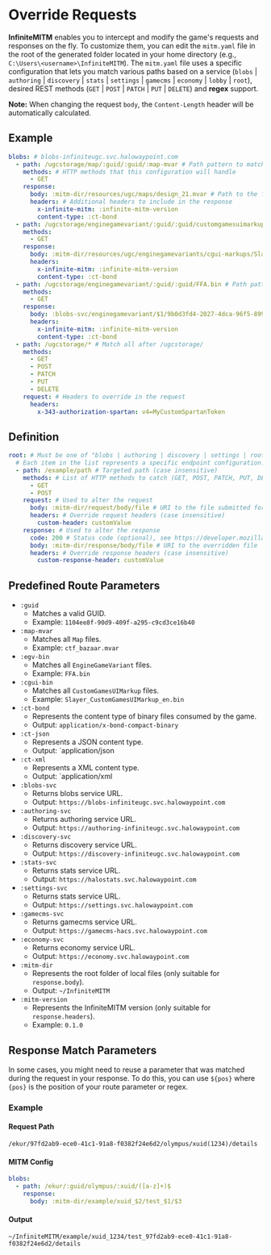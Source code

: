 # Override Requests

**InfiniteMITM** enables you to intercept and modify the game's requests and responses on the fly. To customize them, you can edit the `mitm.yaml` file in the root of the generated folder located in your home directory (e.g., `C:\Users\<username>\InfiniteMITM`). The `mitm.yaml` file uses a specific configuration that lets you match various paths based on a service (`blobs` | `authoring` | `discovery` | `stats` | `settings` | `gamecms` | `economy` | `lobby` | `root`), desired REST methods (`GET` | `POST` | `PATCH` | `PUT` | `DELETE`) and **regex** support.

**Note:** When changing the request `body`, the `Content-Length` header will be automatically calculated.

## Example

```yaml
blobs: # blobs-infiniteugc.svc.halowaypoint.com
  - path: /ugcstorage/map/:guid/:guid/:map-mvar # Path pattern to match, will catch all .mvar files
    methods: # HTTP methods that this configuration will handle
      - GET
    response:
      body: :mitm-dir/resources/ugc/maps/design_21.mvar # Path to the file that will be used as the response body
      headers: # Additional headers to include in the response
        x-infinite-mitm: :infinite-mitm-version
        content-type: :ct-bond
  - path: /ugcstorage/enginegamevariant/:guid/:guid/customgamesuimarkup/Slayer_CustomGamesUIMarkup_en.bin # Path pattern for specific "CustomGamesUIMarkup", for any assetID and assetVersionID
    methods:
      - GET
    response:
      body: :mitm-dir/resources/ugc/enginegamevariants/cgui-markups/Slayer_8Teams.bin
      headers:
        x-infinite-mitm: :infinite-mitm-version
        content-type: :ct-bond
  - path: /ugcstorage/enginegamevariant/:guid/:guid/FFA.bin # Path pattern for specific "EngineGameVariant", for any assetID and assetVersionID
    methods:
      - GET
    response:
      body: :blobs-svc/enginegamevariant/$1/9b0d3fd4-2027-4dca-96f5-899b449408e2/FFA.bin # Path to the external file that will be used as the response body, with a specific assetVersionID
      headers:
        x-infinite-mitm: :infinite-mitm-version
        content-type: :ct-bond
  - path: /ugcstorage/* # Match all after /ugcstorage/
    methods:
      - GET
      - POST
      - PATCH
      - PUT
      - DELETE
    request: # Headers to override in the request
      headers:
        x-343-authorization-spartan: v4=MyCustomSpartanToken
```

## Definition

```yaml
root: # Must be one of "blobs | authoring | discovery | settings | root" (root = all)
  # Each item in the list represents a specific endpoint configuration.
  - path: /example/path # Targeted path (case insensitive)
    methods: # List of HTTP methods to catch (GET, POST, PATCH, PUT, DELETE)
      - GET
      - POST
    request: # Used to alter the request
      body: :mitm-dir/request/body/file # URI to the file submitted for PUT, POST, and PATCH requests instead of the initial payload
      headers: # Override request headers (case insensitive)
        custom-header: customValue
    response: # Used to alter the response
      code: 200 # Status code (optional), see https://developer.mozilla.org/en-US/docs/Web/HTTP/Status
      body: :mitm-dir/response/body/file # URI to the overridden file
      headers: # Override response headers (case insensitive)
        custom-response-header: customValue
```

## Predefined Route Parameters

-   `:guid`
    -   Matches a valid GUID.
    -   Example: `1104ee8f-90d9-409f-a295-c9cd3ce16b40`
-   `:map-mvar`
    -   Matches all `Map` files.
    -   Example: `ctf_bazaar.mvar`
-   `:egv-bin`
    -   Matches all `EngineGameVariant` files.
    -   Example: `FFA.bin`
-   `:cgui-bin`
    -   Matches all `CustomGamesUIMarkup` files.
    -   Example: `Slayer_CustomGamesUIMarkup_en.bin`
-   `:ct-bond`
    -   Represents the content type of binary files consumed by the game.
    -   Output: `application/x-bond-compact-binary`
-   `:ct-json`
    -   Represents a JSON content type.
    -   Output: `application/json
-   `:ct-xml`
    -   Represents a XML content type.
    -   Output: `application/xml
-   `:blobs-svc`
    -   Returns blobs service URL.
    -   Output: `https://blobs-infiniteugc.svc.halowaypoint.com`
-   `:authoring-svc`
    -   Returns authoring service URL.
    -   Output: `https://authoring-infiniteugc.svc.halowaypoint.com`
-   `:discovery-svc`
    -   Returns discovery service URL.
    -   Output: `https://discovery-infiniteugc.svc.halowaypoint.com`
-   `:stats-svc`
    -   Returns stats service URL.
    -   Output: `https://halostats.svc.halowaypoint.com`
-   `:settings-svc`
    -   Returns stats service URL.
    -   Output: `https://settings.svc.halowaypoint.com`
-   `:gamecms-svc`
    -   Returns gamecms service URL.
    -   Output: `https://gamecms-hacs.svc.halowaypoint.com`
-   `:economy-svc`
    -   Returns economy service URL.
    -   Output: `https://economy.svc.halowaypoint.com`
-   `:mitm-dir`
    -   Represents the root folder of local files (only suitable for `response.body`).
    -   Output: `~/InfiniteMITM`
-   `:mitm-version`
    -   Represents the InfiniteMITM version (only suitable for `response.headers`).
    -   Example: `0.1.0`

## Response Match Parameters

In some cases, you might need to reuse a parameter that was matched during the request in your response. To do this, you can use `${pos}` where `{pos}` is the position of your route parameter or regex.

### Example

#### Request Path

```
/ekur/97fd2ab9-ece0-41c1-91a8-f0382f24e6d2/olympus/xuid(1234)/details
```

#### MITM Config

```yaml
blobs:
  - path: /ekur/:guid/olympus/:xuid/([a-z]+)$
    response:
      body: :mitm-dir/example/xuid_$2/test_$1/$3
```

#### Output

```
~/InfiniteMITM/example/xuid_1234/test_97fd2ab9-ece0-41c1-91a8-f0382f24e6d2/details
```
